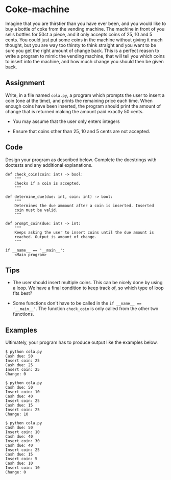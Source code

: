 # Coke-machine

Imagine that you are thirstier than you have ever been, and you would like to buy a bottle of coke from the vending machine. The machine in front of you sells bottles for 50ct a piece, and it only accepts coins of 25, 10 and 5 cents.
You could just put some coins in the machine without giving it much thought, but you are way too thirsty to think straight and you want to be sure you get the right amount of change back.
This is a perfect reason to write a program to mimic the vending machine, that will tell you which coins to insert into the machine, and how much change you should then be given back.

## Assignment

Write, in a file named `cola.py`, a program which prompts the user to insert a coin (one at the time), and prints the remaining price each time.
When enough coins have been inserted, the program should print the amount of change that is returned making the amount paid exactly 50 cents.

* You may assume that the user only enters integers

* Ensure that coins other than 25, 10 and 5 cents are not accepted.

## Code

Design your program as described below. Complete the docstrings with doctests and any additional explanations.

    def check_coin(coin: int) -> bool:
        """
        Checks if a coin is accepted.
        """

    def determine_due(due: int, coin: int) -> bool:
        """
        Determines the due ammount after a coin is inserted. Inserted
        coin must be valid.
        """

    def prompt_coin(due: int) -> int:
        """
        Keeps asking the user to insert coins until the due amount is
        reached. Output is amount of change.
        """

    if __name__ == '__main__':
        <Main program>

## Tips

* The user should insert multiple coins. This can be nicely done by using a loop. We have a final condition to keep track of, so which type of loop fits best?

* Some functions don't have to be called in the `if __name__ == '__main__'`. The function `check_coin` is only called from the other two functions.

## Examples

Ultimately, your program has to produce output like the examples below.

    $ python cola.py
    Cash due: 50
    Insert coin: 25
    Cash due: 25
    Insert coin: 25
    Change: 0

    $ python cola.py
    Cash due: 50
    Insert coin: 10
    Cash due: 40
    Insert coin: 25
    Cash due: 15
    Insert coin: 25
    Change: 10

    $ python cola.py
    Cash due: 50
    Insert coin: 10
    Cash due: 40
    Insert coin: 30
    Cash due: 40
    Insert coin: 25
    Cash due: 15
    Insert coin: 5
    Cash due: 10
    Insert coin: 10
    Change: 0

